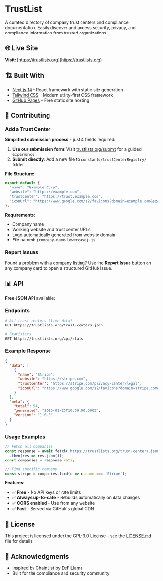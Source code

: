 # TrustList

A curated directory of company trust centers and compliance documentation. Easily discover and access security, privacy, and compliance information from trusted organizations.

## 🌐 Live Site

**Visit:** [https://trustlists.org](https://trustlists.org)

## 🏗️ Built With

- [Next.js 14](https://nextjs.org/) - React framework with static site generation
- [Tailwind CSS](https://tailwindcss.com/) - Modern utility-first CSS framework
- [GitHub Pages](https://pages.github.com/) - Free static site hosting

## 🤝 Contributing

### Add a Trust Center

**Simplified submission process** - just 4 fields required:

1. **Use our submission form**: Visit [trustlists.org/submit](https://trustlists.org/submit/) for a guided experience
2. **Submit directly**: Add a new file to `constants/trustCenterRegistry/` folder

**File Structure:**
```javascript
export default {
  "name": "Example Corp",
  "website": "https://example.com",
  "trustCenter": "https://trust.example.com", 
  "iconUrl": "https://www.google.com/s2/favicons?domain=example.com&sz=128"
};
```

**Requirements:**
- Company name
- Working website and trust center URLs  
- Logo automatically generated from website domain
- File named: `{company-name-lowercase}.js`

### Report Issues

Found a problem with a company listing? Use the **Report Issue** button on any company card to open a structured GitHub Issue.

## 📊 API

**Free JSON API** available:

### Endpoints

```bash
# All trust centers (live data)
GET https://trustlists.org/trust-centers.json

# Statistics  
GET https://trustlists.org/api/stats
```

### Example Response
```json
{
  "data": [
    {
      "name": "Stripe",
      "website": "https://stripe.com",
      "trustCenter": "https://stripe.com/privacy-center/legal",
      "iconUrl": "https://www.google.com/s2/favicons?domain=stripe.com&sz=128"
    }
  ],
  "meta": {
    "total": 54,
    "generated": "2025-01-25T10:30:00.000Z",
    "version": "1.0.0"
  }
}
```

### Usage Examples
```javascript
// Fetch all companies
const response = await fetch('https://trustlists.org/trust-centers.json')
  .then(res => res.json());
const companies = response.data;

// Find specific company
const stripe = companies.find(c => c.name === 'Stripe');
```

**Features:**
- ✅ **Free** - No API keys or rate limits
- ✅ **Always up-to-date** - Rebuilds automatically on data changes
- ✅ **CORS enabled** - Use from any website
- ✅ **Fast** - Served via GitHub's global CDN

## 📝 License

This project is licensed under the GPL-3.0 License - see the [LICENSE.md](LICENSE.md) file for details.

## 🙏 Acknowledgments

- Inspired by [ChainList](https://chainlist.org/) by DeFiLlama
- Built for the compliance and security community